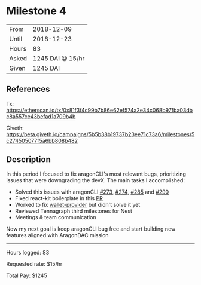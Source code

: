 # Milestone 4

| | |
|-|-|
| From  | 2018-12-09 |
| Until | 2018-12-23 |
| Hours | 83 |
| Asked | 1245 DAI @ 15/hr |
| Given | 1245 DAI |

## References

Tx: <https://etherscan.io/tx/0x81f3f4c99b7b86e62ef574a2e34c068b97fba03dbc8a557ce43befad1a709b4b>

Giveth: <https://beta.giveth.io/campaigns/5b5b38b19737b23ee71c73a6/milestones/5c274505077f5a6bb808b482>

## Description

In this period I focused to fix aragonCLI's most relevant bugs, prioritizing issues that were downgrading the devX. The main tasks I accomplished:

- Solved this issues with aragonCLI [#273](https://github.com/aragon/aragon-cli/issues/273), [#274](https://github.com/aragon/aragon-cli/issues/274), [#285](https://github.com/aragon/aragon-cli/issues/285) and [#290](https://github.com/aragon/aragon-cli/issues/290)
- Fixed react-kit boilerplate in this [PR](https://github.com/aragon/aragon-react-kit-boilerplate/pull/21)
- Worked to fix [wallet-provider](https://github.com/jvluso/aragon.js/tree/wallet-provider-2/packages/aragon-wallet-provider) but didn't solve it yet
- Reviewed Tennagraph third milestones for Nest
- Meetings & team communication

Now my next goal is keep aragonCLI bug free and start building new features aligned with AragonDAC mission

---

Hours logged: 83

Requested rate: $15/hr

Total Pay: $1245
